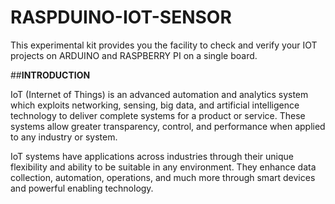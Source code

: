 # RASPDUINO-IOT-SENSOR

This experimental kit provides you the facility to check and verify your IOT projects on ARDUINO and RASPBERRY PI on a single board.

##**INTRODUCTION**

IoT (Internet of Things) is an advanced automation and analytics system which exploits networking, sensing, big data, and artificial intelligence technology to deliver complete systems for a product or service. These systems allow greater transparency, control, and performance when applied to any industry or system.

IoT systems have applications across industries through their unique flexibility and ability to be suitable in any environment. They enhance data collection, automation, operations, and much more through smart devices and powerful enabling technology.
